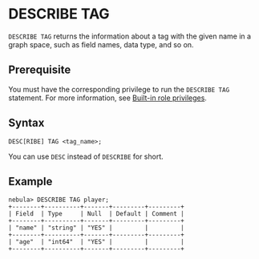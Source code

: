 # DESCRIBE TAG

`DESCRIBE TAG` returns the information about a tag with the given name in a graph space, such as field names, data type, and so on.

## Prerequisite

You must have the corresponding privilege to run the `DESCRIBE TAG` statement. For more information, see [Built-in role privileges](../../7.data-security/1.authentication/3.role-list.md).

## Syntax

```ngql
DESC[RIBE] TAG <tag_name>;
```

You can use `DESC` instead of `DESCRIBE` for short.

## Example

```ngql
nebula> DESCRIBE TAG player;
+--------+----------+-------+---------+---------+
| Field  | Type     | Null  | Default | Comment |
+--------+----------+-------+---------+---------+
| "name" | "string" | "YES" |         |         |
+--------+----------+-------+---------+---------+
| "age"  | "int64"  | "YES" |         |         |
+--------+----------+-------+---------+---------+
```
